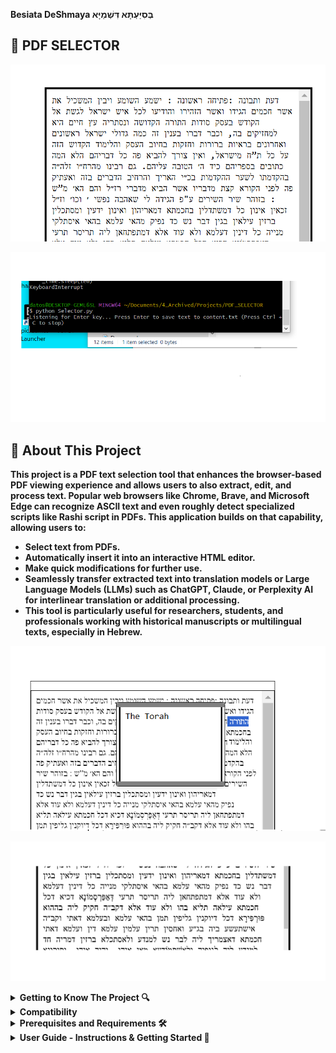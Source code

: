 **Besiata DeShmaya בְּסִיַּעְתָּא דִּשְׁמַיָּא**

## **📜 PDF SELECTOR**
![Alt text](images/PDF_EDITOR.png)


![Alt text](images/Selector_Listening.png)


 ## 📜 About This Project
**This project is a PDF text selection tool that enhances the browser-based PDF viewing experience and allows users to also extract, edit, and process text. Popular web browsers like Chrome, Brave, and Microsoft Edge can recognize ASCII text and even roughly detect specialized scripts like Rashi script in PDFs. This application builds on that capability, allowing users to:**

  - **Select text from PDFs.**
  - **Automatically insert it into an interactive HTML editor.**
  - **Make quick modifications for further use.**
  - **Seamlessly transfer extracted text into translation models or Large Language Models (LLMs) such as ChatGPT, Claude, or Perplexity AI for interlinear translation or additional processing.**
  - **This tool is particularly useful for researchers, students, and professionals working with historical manuscripts or multilingual texts, especially in Hebrew.**

<p align="center">
  <img src="images/NotesPreview.png" alt="Notes Preview">
</p>


![Alt text](images/Middle.png)




<details>
  <summary><strong> Getting to Know The Project 🔍 </strong></summary>

**PDF viewers especially like the ones in Chrome and Brave have an ability to pick up ASCII text from PDF Documents. They can even roughly and pretty accurately here and there pick up even the famous and illustrious **Rashi script** from PDFs as well and by defualt convert it into Ashuri Script/Standard ASCII , as shown in the picture below.**

![Alt text](images/ref1.jpeg)

**Select any of the words from the PDF document, and you will see the text registered in the selection space in standard Ashuri Script/Standard ASCII form, as shown in the picture above.**

**Now, this application allows you, once you have selected the text, to press **Enter** on any selection, and it will automatically add the word into an **interactive HTML editor**, as seen in the image below. You can then select, view, cut, copy, paste, add, and delete text and even save notes on selected words and retrieve the same notes upon selecting the same word again and pressing the key combination again.**

![Alt text](images/EditMode.png)


**Overall this allows for **easy editing** and is great for **rendering old manuscripts into selectable form**. (Meaning, in order to copy or paste the text later if needed into another application, or to send the overall text into any large translation model or large language model like ChatGPT, Claude, or Perplexity AI that supports and can do interlinear translation.)**

**This is a very useful middle man in-between like application because it allows for **quick text modifications** using the program and saves the output into a **persistent file on the system** also upon toggeling save.**

</details>


<details>
  <summary><strong>Compatibility</strong></summary>

### Browsers That Pick Up PDF Text Streams on Selecting Text:
- **Chrome**  
- **Brave**  
- **Microsoft Edge**  

### Browsers That the PDF Selector Will Accept:
- **Chrome**  
- **Brave**  
- **Microsoft Edge** (Text is reversed, though)  

### Recommended for Use:
- **Chrome**  
- **Brave**  
</details>



<details> 
   <summary><strong>Prerequisites and Requirements 🛠️ </strong></summary>

**To use this tool, make sure you have the following installed:**

✅ **A Browser with PDF Viewing Capabilities** – The program should recognize any browser-based PDF viewer that picks up PDF TEXT STREAMS ON SELECT.  
   **Recommended:** [Google Chrome](https://www.google.com/chrome/) or [Brave Browser](https://brave.com/download/)) for best compatibility.  

✅ **Node.js** – Required for running the backend.  
   📥 [Download Node.js](https://nodejs.org/)  

✅ **Python** – Required for uploading selections into the browser app via "Enter" keyboard/shortcut binding.  
   📥 [Download Python](https://www.python.org/)  

✅ **A PDF Document** – A PDF file containing selectable text to test the application's functionality.

</details>

<details>
 <summary><strong>User Guide - Instructions & Getting Started 🚀 </strong></summary>


**To run the program, clone the repository and start the local server using:**

`node server.js`

**The output should look something like this.**

![Alt text](images/runServerDot_JS.png)

**Once you have run the command go to your webbrowser (Perferably Chrome or Brave) and write localhost:3000 this should load the editor as in the picture below.**

![Alt text](images/WriteLocalHostonWeb.png) 

**Holding down shift and pressing Enter will toggle the editor to go into Edit Mode where you can cut, select, copy, paste, write, and delete the text inside the editor.**

![Alt text](images/EditMode.png) 


**Holding shift and pressing enter again will toggle the editor into preview mode where it is easy to view the over all text. Text selection and copy is also available.**

![Alt text](images/SaveMode.png) 


**Now once the program is running on the web browser run `python Selector.py` in your Terminal/ClientShell of choice as in the picture bellow.**

![Alt text](images/RunningPython.png)


**You can now go and start selecting text from your pdfs of choice and press enter and it will add the text into the web application.**

![Alt text](images/ref3.png)

**To make things easier first clear the existing text by first pressing shift enter to toggle into edit mode and replace the existing text for now with just a single character as in the picture bellow.** 
![Alt text](images/PreviewSelectMode.png)

**Because if you leave nothing in the box and toggle save by togglling into Preview mode by holding shift and pressing enter and you then refresh the page all the text you deleted will come right back because the program does not support replacing the previous text with empty space. If you want to clear and start from new you have to at least leave a single character. Later you can delete it though by replaceing it with more text or what ever you want.** 

**So to test uploading your PDF Selections into the browser app. Open your pdf, run `python Selector.py`, select some text, press enter and that should load the selected text into the browser app and you should see the text inside the input section/box after you press refreash.** 

![Alt text](images/Presentation.png)

Another important functionality is the tooltip/note that you can save onto selected text and view from selected text upon holding shift and pressing space.

![Alt text](images/SelectedNotes.png)



</details>

